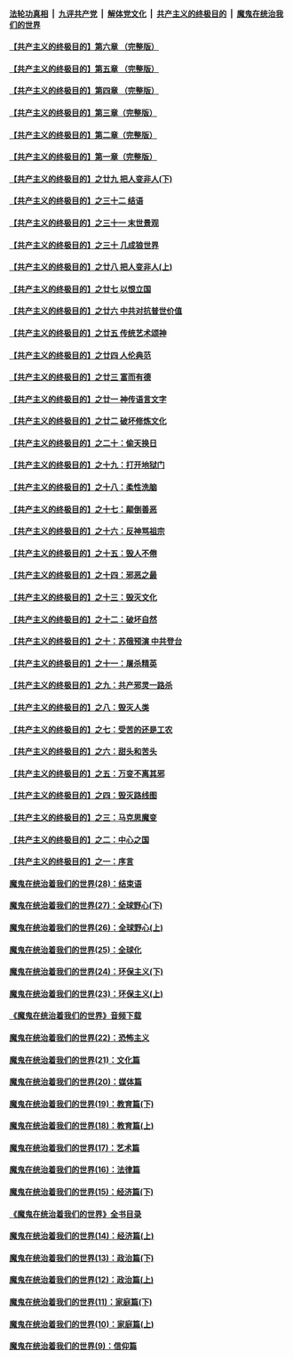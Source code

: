 ####  [法轮功真相](../../../../basic/blob/master/README.md?t=04132130) &nbsp;|&nbsp; [九评共产党](../../../../9ping.md/blob/master/README.md?t=04132130) &nbsp;|&nbsp; [解体党文化](../../../../jtdwh.md/blob/master/README.md?t=04132130)  &nbsp;|&nbsp; [共产主义的终极目的](../../../../gczydzjmd.md/blob/master/README.md?t=04132130) &nbsp;|&nbsp; [魔鬼在统治我们的世界](../../../../mgztzwmdsj.md/blob/master/README.md?t=04132130) 

#### [【共产主义的终极目的】第六章 （完整版）](../pages/nsc422/n11428913.md?t=04132130) 

#### [【共产主义的终极目的】第五章 （完整版）](../pages/nsc422/n11428912.md?t=04132130) 

#### [【共产主义的终极目的】第四章 （完整版）](../pages/nsc422/n11428907.md?t=04132130) 

#### [【共产主义的终极目的】第三章（完整版）](../pages/nsc422/n11428848.md?t=04132130) 

#### [【共产主义的终极目的】第二章（完整版）](../pages/nsc422/n11428831.md?t=04132130) 

#### [【共产主义的终极目的】第一章（完整版）](../pages/nsc422/n11417651.md?t=04132130) 

#### [【共产主义的终极目的】之廿九 把人变非人(下)](../pages/nsc422/n11344140.md?t=04132130) 

#### [【共产主义的终极目的】之三十二 结语](../pages/nsc422/n11360535.md?t=04132130) 

#### [【共产主义的终极目的】之三十一 末世景观](../pages/nsc422/n11351129.md?t=04132130) 

#### [【共产主义的终极目的】之三十 几成狼世界](../pages/nsc422/n11348280.md?t=04132130) 

#### [【共产主义的终极目的】之廿八 把人变非人(上)](../pages/nsc422/n11340492.md?t=04132130) 

#### [【共产主义的终极目的】之廿七 以恨立国](../pages/nsc422/n11336944.md?t=04132130) 

#### [【共产主义的终极目的】之廿六 中共对抗普世价值](../pages/nsc422/n11324785.md?t=04132130) 

#### [【共产主义的终极目的】之廿五 传统艺术颂神](../pages/nsc422/n11296396.md?t=04132130) 

#### [【共产主义的终极目的】之廿四 人伦典范](../pages/nsc422/n11296397.md?t=04132130) 

#### [【共产主义的终极目的】之廿三 富而有德](../pages/nsc422/n11283598.md?t=04132130) 

#### [【共产主义的终极目的】之廿一 神传语言文字](../pages/nsc422/n11263265.md?t=04132130) 

#### [【共产主义的终极目的】之廿二 破坏修炼文化](../pages/nsc422/n11245728.md?t=04132130) 

#### [【共产主义的终极目的】之二十：偷天换日](../pages/nsc422/n11238846.md?t=04132130) 

#### [【共产主义的终极目的】之十九：打开地狱门](../pages/nsc422/n11206376.md?t=04132130) 

#### [【共产主义的终极目的】之十八：柔性洗脑](../pages/nsc422/n11199994.md?t=04132130) 

#### [【共产主义的终极目的】之十七：颠倒善恶](../pages/nsc422/n11179782.md?t=04132130) 

#### [【共产主义的终极目的】之十六：反神骂祖宗](../pages/nsc422/n11166798.md?t=04132130) 

#### [【共产主义的终极目的】之十五：毁人不倦](../pages/nsc422/n11166792.md?t=04132130) 

#### [【共产主义的终极目的】之十四：邪恶之最](../pages/nsc422/n11150249.md?t=04132130) 

#### [【共产主义的终极目的】之十三：毁灭文化](../pages/nsc422/n11135227.md?t=04132130) 

#### [【共产主义的终极目的】之十二：破坏自然](../pages/nsc422/n11135214.md?t=04132130) 

#### [【共产主义的终极目的】之十：苏俄预演 中共登台](../pages/nsc422/n11118424.md?t=04132130) 

#### [【共产主义的终极目的】之十一：屠杀精英](../pages/nsc422/n11118442.md?t=04132130) 

#### [【共产主义的终极目的】之九：共产邪灵一路杀](../pages/nsc422/n11114139.md?t=04132130) 

#### [【共产主义的终极目的】之八：毁灭人类](../pages/nsc422/n11108503.md?t=04132130) 

#### [【共产主义的终极目的】之七：受苦的还是工农](../pages/nsc422/n11101809.md?t=04132130) 

#### [【共产主义的终极目的】之六：甜头和苦头](../pages/nsc422/n11096971.md?t=04132130) 

#### [【共产主义的终极目的】之五：万变不离其邪](../pages/nsc422/n11091285.md?t=04132130) 

#### [【共产主义的终极目的】之四：毁灭路线图](../pages/nsc422/n11086284.md?t=04132130) 

#### [【共产主义的终极目的】之三：马克思魔变](../pages/nsc422/n11061941.md?t=04132130) 

#### [【共产主义的终极目的】之二：中心之国](../pages/nsc422/n11047728.md?t=04132130) 

#### [【共产主义的终极目的】之一：序言](../pages/nsc422/n11086077.md?t=04132130) 

#### [魔鬼在统治着我们的世界(28)：结束语](../pages/nsc422/n10936246.md?t=04132130) 

#### [魔鬼在统治着我们的世界(27)：全球野心(下)](../pages/nsc422/n10928319.md?t=04132130) 

#### [魔鬼在统治着我们的世界(26)：全球野心(上)](../pages/nsc422/n10900318.md?t=04132130) 

#### [魔鬼在统治着我们的世界(25)：全球化](../pages/nsc422/n10788205.md?t=04132130) 

#### [魔鬼在统治着我们的世界(24)：环保主义(下)](../pages/nsc422/n10695307.md?t=04132130) 

#### [魔鬼在统治着我们的世界(23)：环保主义(上)](../pages/nsc422/n10688613.md?t=04132130) 

#### [《魔鬼在统治着我们的世界》音频下载](../pages/nsc422/n10635553.md?t=04132130) 

#### [魔鬼在统治着我们的世界(22)：恐怖主义](../pages/nsc422/n10614727.md?t=04132130) 

#### [魔鬼在统治着我们的世界(21)：文化篇](../pages/nsc422/n10597706.md?t=04132130) 

#### [魔鬼在统治着我们的世界(20)：媒体篇](../pages/nsc422/n10586579.md?t=04132130) 

#### [魔鬼在统治着我们的世界(19)：教育篇(下)](../pages/nsc422/n10564808.md?t=04132130) 

#### [魔鬼在统治着我们的世界(18)：教育篇(上)](../pages/nsc422/n10526970.md?t=04132130) 

#### [魔鬼在统治着我们的世界(17)：艺术篇](../pages/nsc422/n10499093.md?t=04132130) 

#### [魔鬼在统治着我们的世界(16)：法律篇](../pages/nsc422/n10485969.md?t=04132130) 

#### [魔鬼在统治着我们的世界(15)：经济篇(下)](../pages/nsc422/n10469975.md?t=04132130) 

#### [《魔鬼在统治着我们的世界》全书目录](../pages/nsc422/n10464261.md?t=04132130) 

#### [魔鬼在统治着我们的世界(14)：经济篇(上)](../pages/nsc422/n10457370.md?t=04132130) 

#### [魔鬼在统治着我们的世界(13)：政治篇(下)](../pages/nsc422/n10448270.md?t=04132130) 

#### [魔鬼在统治着我们的世界(12)：政治篇(上)](../pages/nsc422/n10444576.md?t=04132130) 

#### [魔鬼在统治着我们的世界(11)：家庭篇(下)](../pages/nsc422/n10440961.md?t=04132130) 

#### [魔鬼在统治着我们的世界(10)：家庭篇(上)](../pages/nsc422/n10435448.md?t=04132130) 

#### [魔鬼在统治着我们的世界(9)：信仰篇](../pages/nsc422/n10432159.md?t=04132130) 

